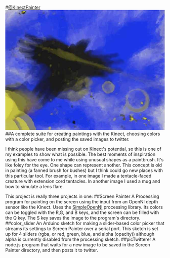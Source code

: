 #[@KinectPainter](http://www.twitter.com/KinectPainter)
![Example image](sample.jpg)
##A complete suite for creating paintings with the Kinect, choosing colors with a color picker, and posting the saved images to twitter.

I think people have been missing out on Kinect's potential, so this is one of my examples to show what is possible.  The best moments of inspiration using this have come to me while using unusual shapes as a paintbrush.  It's like foley for the eye.  One shape can represent another.  This concept is old in painting (a fanned brush for bushes) but I think could go new places with this particular tool.  For example, in one image I made a tentacle-faced creature with extension cord tentacles.  In another image I used a mug and bow to simulate a lens flare.

This project is really three projects in one:
##Screen Painter
A Processing program for painting on the screen using the input from an OpenNI depth sensor like the Kinect.  Uses the [SimpleOpenNI](https://code.google.com/p/simple-openni/) processing library.  Its colors can be toggled with the R,G, and B keys, and the screen can be filled with the Q key.  The S key saves the image to the program's directory.
##color_slider
An Arduino sketch for making a slider-based color picker that streams its settings to Screen Painter over a serial port.  This sketch is set up for 4 sliders (rgba, or red, green, blue, and alpha (opacity)) although alpha is currently disabled from the processing sketch.
##picTwitterer
A node.js program that waits for a new image to be saved in the Screen Painter directory, and then posts it to twitter.